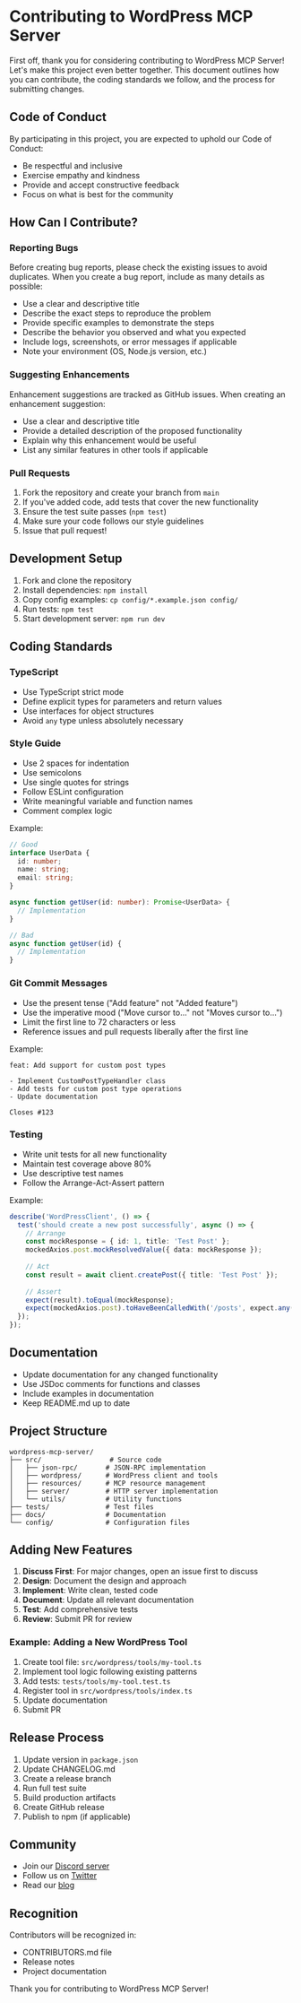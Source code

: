 # Contributing to WordPress MCP Server

First off, thank you for considering contributing to WordPress MCP Server! Let's make this project even better together. This document outlines how you can contribute, the coding standards we follow, and the process for submitting changes.

## Code of Conduct

By participating in this project, you are expected to uphold our Code of Conduct:

- Be respectful and inclusive
- Exercise empathy and kindness
- Provide and accept constructive feedback
- Focus on what is best for the community

## How Can I Contribute?

### Reporting Bugs

Before creating bug reports, please check the existing issues to avoid duplicates. When you create a bug report, include as many details as possible:

- Use a clear and descriptive title
- Describe the exact steps to reproduce the problem
- Provide specific examples to demonstrate the steps
- Describe the behavior you observed and what you expected
- Include logs, screenshots, or error messages if applicable
- Note your environment (OS, Node.js version, etc.)

### Suggesting Enhancements

Enhancement suggestions are tracked as GitHub issues. When creating an enhancement suggestion:

- Use a clear and descriptive title
- Provide a detailed description of the proposed functionality
- Explain why this enhancement would be useful
- List any similar features in other tools if applicable

### Pull Requests

1. Fork the repository and create your branch from `main`
2. If you've added code, add tests that cover the new functionality
3. Ensure the test suite passes (`npm test`)
4. Make sure your code follows our style guidelines
5. Issue that pull request!

## Development Setup

1. Fork and clone the repository
2. Install dependencies: `npm install`
3. Copy config examples: `cp config/*.example.json config/`
4. Run tests: `npm test`
5. Start development server: `npm run dev`

## Coding Standards

### TypeScript

- Use TypeScript strict mode
- Define explicit types for parameters and return values
- Use interfaces for object structures
- Avoid `any` type unless absolutely necessary

### Style Guide

- Use 2 spaces for indentation
- Use semicolons
- Use single quotes for strings
- Follow ESLint configuration
- Write meaningful variable and function names
- Comment complex logic

Example:
```typescript
// Good
interface UserData {
  id: number;
  name: string;
  email: string;
}

async function getUser(id: number): Promise<UserData> {
  // Implementation
}

// Bad
async function getUser(id) {
  // Implementation
}
```

### Git Commit Messages

- Use the present tense ("Add feature" not "Added feature")
- Use the imperative mood ("Move cursor to..." not "Moves cursor to...")
- Limit the first line to 72 characters or less
- Reference issues and pull requests liberally after the first line

Example:
```
feat: Add support for custom post types

- Implement CustomPostTypeHandler class
- Add tests for custom post type operations
- Update documentation

Closes #123
```

### Testing

- Write unit tests for all new functionality
- Maintain test coverage above 80%
- Use descriptive test names
- Follow the Arrange-Act-Assert pattern

Example:
```typescript
describe('WordPressClient', () => {
  test('should create a new post successfully', async () => {
    // Arrange
    const mockResponse = { id: 1, title: 'Test Post' };
    mockedAxios.post.mockResolvedValue({ data: mockResponse });
    
    // Act
    const result = await client.createPost({ title: 'Test Post' });
    
    // Assert
    expect(result).toEqual(mockResponse);
    expect(mockedAxios.post).toHaveBeenCalledWith('/posts', expect.any(Object));
  });
});
```

## Documentation

- Update documentation for any changed functionality
- Use JSDoc comments for functions and classes
- Include examples in documentation
- Keep README.md up to date

## Project Structure

```
wordpress-mcp-server/
├── src/                 # Source code
│   ├── json-rpc/       # JSON-RPC implementation
│   ├── wordpress/      # WordPress client and tools
│   ├── resources/      # MCP resource management
│   ├── server/         # HTTP server implementation
│   └── utils/          # Utility functions
├── tests/              # Test files
├── docs/               # Documentation
└── config/             # Configuration files
```

## Adding New Features

1. **Discuss First**: For major changes, open an issue first to discuss
2. **Design**: Document the design and approach
3. **Implement**: Write clean, tested code
4. **Document**: Update all relevant documentation
5. **Test**: Add comprehensive tests
6. **Review**: Submit PR for review

### Example: Adding a New WordPress Tool

1. Create tool file: `src/wordpress/tools/my-tool.ts`
2. Implement tool logic following existing patterns
3. Add tests: `tests/tools/my-tool.test.ts`
4. Register tool in `src/wordpress/tools/index.ts`
5. Update documentation
6. Submit PR

## Release Process

1. Update version in `package.json`
2. Update CHANGELOG.md
3. Create a release branch
4. Run full test suite
5. Build production artifacts
6. Create GitHub release
7. Publish to npm (if applicable)

## Community

- Join our [Discord server](https://discord.gg/wordpress-mcp)
- Follow us on [Twitter](https://twitter.com/wordpress-mcp)
- Read our [blog](https://blog.wordpress-mcp.dev)

## Recognition

Contributors will be recognized in:
- CONTRIBUTORS.md file
- Release notes
- Project documentation

Thank you for contributing to WordPress MCP Server!
